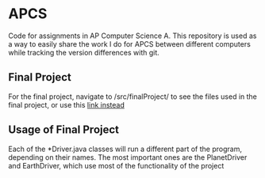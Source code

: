 # APCS<br>
Code for assignments in AP Computer Science A. This repository is used as a way to easily share the work I do for APCS between different computers while tracking the version differences with git.<br>
## Final Project<br>
For the final project, navigate to /src/finalProject/ to see the files used in the final project, or use this [link instead](https://github.com/FuzzyAshton/APCS/tree/springProject/src/finalProject)<br>
## Usage of Final Project<br>
Each of the *Driver.java classes will run a different part of the program, depending on their names. The most important ones are the PlanetDriver and EarthDriver, which use most of the functionality of the project